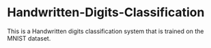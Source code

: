 # Handwritten-Digits-Classification
This is a Handwritten digits classification system that is trained on the MNIST dataset.

